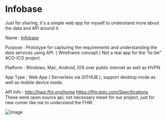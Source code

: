 # Infobase
Just for sharing, it's a simple web app for myself to understand more about the data and API around it.

Name       :
[Infobase](https://github.com/WingsMaker/Infobase/Infobase.html)

Purpose   :
Prototype for capturing the requirements and understanding the data services using API. ( Wireframe concept )
Not a real app for the “to-be” ACO-ICO project.


Platform  : 
Windows, Mac,  Android, IOS over public internet as well as HVPN 

App Type : 
Web App ( Serverless via GITHUB ), support desktop mode as well as mobile device mode.

API Info   :
http://hapi.fhir.org/home 
https://fhir.epic.com/Specifications
These were open source api, not necessary mean for our project, just for new comer like me to understand the FHIR.


![image](https://github.com/WingsMaker/Infobase/Referral.jpg)
